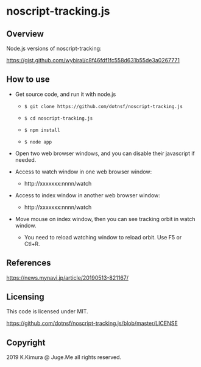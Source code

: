 # noscript-tracking.js

## Overview

Node.js versions of noscript-tracking:

https://gist.github.com/wybiral/c8f46fdf1fc558d631b55de3a0267771


## How to use

- Get source code, and run it with node.js

  - `$ git clone https://github.com/dotnsf/noscript-tracking.js`

  - `$ cd noscript-tracking.js`

  - `$ npm install`

  - `$ node app`

- Open two web browser windows, and you can disable their javascript if needed.

- Access to watch window in one web browser window:

  - http://xxxxxxx:nnnn/watch

- Access to index window in another web browser window:

  - http://xxxxxxx:nnnn/watch

- Move mouse on index window, then you can see tracking orbit in watch window.

  - You need to reload watching window to reload orbit. Use F5 or Ctl+R.


## References

https://news.mynavi.jp/article/20190513-821167/


## Licensing

This code is licensed under MIT.

https://github.com/dotnsf/noscript-tracking.js/blob/master/LICENSE


## Copyright

2019 K.Kimura @ Juge.Me all rights reserved.
